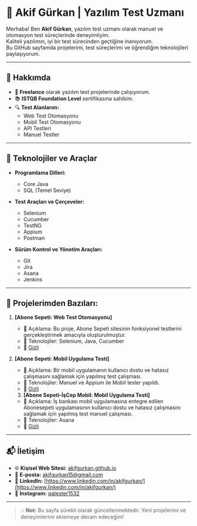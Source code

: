# 👋 Akif Gürkan | Yazılım Test Uzmanı  

Merhaba! Ben **Akif Gürkan**, yazılım test uzmanı olarak manuel ve otomasyon test süreçlerinde deneyimliyim.  
Kaliteli yazılımın, iyi bir test sürecinden geçtiğine inanıyorum.  
Bu GitHub sayfamda projelerimi, test süreçlerimi ve öğrendiğim teknolojileri paylaşıyorum.

---

## 🚀 Hakkımda

- 🎯 **Freelance** olarak yazılım test projelerinde çalışıyorum.  
- 📚 **ISTQB Foundation Level** sertifikasına sahibim.  
- 🔍 **Test Alanlarım:**  
  - Web Test Otomasyonu  
  - Mobil Test Otomasyonu  
  - API Testleri  
  - Manuel Testler  

---

## 🔧 Teknolojiler ve Araçlar

- **Programlama Dilleri:**  
  - Core Java  
  - SQL (Temel Seviye)  

- **Test Araçları ve Çerçeveler:**  
  - Selenium  
  - Cucumber  
  - TestNG  
  - Appium  
  - Postman  

- **Sürüm Kontrol ve Yönetim Araçları:**  
  - Git  
  - Jira  
  - Asana
  - Jenkins  

---

## 📂 Projelerimden Bazıları:  

1. **[Abone Sepeti: Web Test Otomasyonu]**  
   - 📄 Açıklama: Bu proje, Abone Sepeti sitesinin fonksiyonel testlerini gerçekleştirmek amacıyla oluşturulmuştur.  
   - 🚀 Teknolojiler: Selenium, Java, Cucumber  
   - 📌 [Gizli](#)  

2. **[Abone Sepeti: Mobil Uygulama Testi]**  
   - 📄 Açıklama: Bir mobil uygulamanın kullanıcı dostu ve hatasız çalışmasını sağlamak için yapılmış test çalışması.  
   - 🚀 Teknolojiler: Manuel ve Appium ile Mobil tesler yapıldı. 
   - 📌 [Gizli](#)  

   3. **[Abone Sepeti-İşCep Mobil: Mobil Uygulama Testi]**  
   - 📄 Açıklama: İş bankası mobil uygulamasına entegre edilen Abonesepeti uygulamasının kullanıcı dostu ve hatasız çalışmasını sağlamak için yapılmış test manuel çalışması.  
   - 🚀 Teknolojiler: Asana  
   - 📌 [Gizli](#)  

---

## 📬 İletişim  

- 🌐 **Kişisel Web Sitesi:** [akifgurkan.github.io](https://akifgurkan.github.io)  
- 📧 **E-posta:** [akifgurkan15@gmail.com](mailto:akifgurkan15@gmail.com
)  
- 💼 **LinkedIn:** [https://www.linkedin.com/in/akifgurkan/](https://www.linkedin.com/in/akifgurkan/)   
- 📸 **Instagram:** [qatester1532](https://www.instagram.com/qatester1532/)  


---

> 💡 **Not:** Bu sayfa sürekli olarak güncellenmektedir. Yeni projelerimi ve deneyimlerimi eklemeye devam edeceğim!
